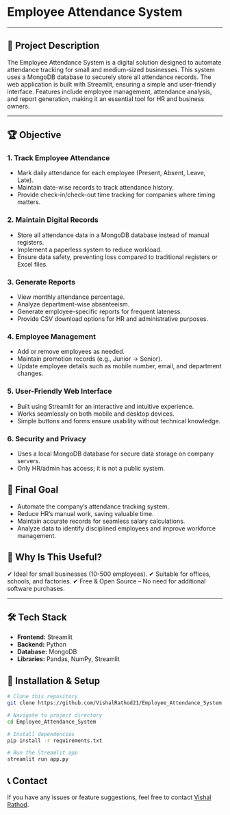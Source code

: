 # Employee Attendance System

--- 

## 📌 Project Description
The Employee Attendance System is a digital solution designed to automate attendance tracking for small and medium-sized businesses. This system uses a MongoDB database to securely store all attendance records. The web application is built with Streamlit, ensuring a simple and user-friendly interface. Features include employee management, attendance analysis, and report generation, making it an essential tool for HR and business owners.

---

## 🏆 Objective

### 1. Track Employee Attendance
- Mark daily attendance for each employee (Present, Absent, Leave, Late).
- Maintain date-wise records to track attendance history.
- Provide check-in/check-out time tracking for companies where timing matters.

### 2. Maintain Digital Records
- Store all attendance data in a MongoDB database instead of manual registers.
- Implement a paperless system to reduce workload.
- Ensure data safety, preventing loss compared to traditional registers or Excel files.

### 3. Generate Reports
- View monthly attendance percentage.
- Analyze department-wise absenteeism.
- Generate employee-specific reports for frequent lateness.
- Provide CSV download options for HR and administrative purposes.

### 4. Employee Management
- Add or remove employees as needed.
- Maintain promotion records (e.g., Junior → Senior).
- Update employee details such as mobile number, email, and department changes.

### 5. User-Friendly Web Interface
- Built using Streamlit for an interactive and intuitive experience.
- Works seamlessly on both mobile and desktop devices.
- Simple buttons and forms ensure usability without technical knowledge.

### 6. Security and Privacy
- Uses a local MongoDB database for secure data storage on company servers.
- Only HR/admin has access; it is not a public system.

## 🚀 Final Goal
- Automate the company’s attendance tracking system.
- Reduce HR’s manual work, saving valuable time.
- Maintain accurate records for seamless salary calculations.
- Analyze data to identify disciplined employees and improve workforce management.

## 🎯 Why Is This Useful?
✔ Ideal for small businesses (10-500 employees).
✔ Suitable for offices, schools, and factories.
✔ Free & Open Source – No need for additional software purchases.

---

## 🛠 Tech Stack
- **Frontend:** Streamlit
- **Backend:** Python
- **Database:** MongoDB
- **Libraries:** Pandas, NumPy, Streamlit

## 📂 Installation & Setup
```bash
# Clone this repository
git clone https://github.com/VishalRathod21/Employee_Attendance_System.git

# Navigate to project directory
cd Employee_Attendance_System

# Install dependencies
pip install -r requirements.txt

# Run the Streamlit app
streamlit run app.py
```

## 📞 Contact
If you have any issues or feature suggestions, feel free to contact [Vishal Rathod](https://github.com/VishalRathod21).
